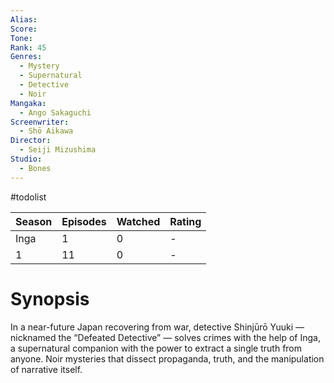 ```yaml
---
Alias:
Score:
Tone: 
Rank: 45
Genres:
  - Mystery
  - Supernatural
  - Detective
  - Noir
Mangaka:
  - Ango Sakaguchi
Screenwriter:
  - Shō Aikawa
Director:
  - Seiji Mizushima
Studio:
  - Bones
---
```

#todolist 

| Season | Episodes | Watched | Rating |
| ------ | -------- | ------- | ------ |
| Inga   | 1        | 0       | -      |
| 1      | 11       | 0       | -      |

# Synopsis
In a near-future Japan recovering from war, detective Shinjūrō Yuuki — nicknamed the “Defeated Detective” — solves crimes with the help of Inga, a supernatural companion with the power to extract a single truth from anyone. Noir mysteries that dissect propaganda, truth, and the manipulation of narrative itself.
